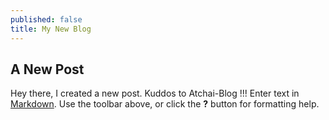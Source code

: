 ```yaml
---
published: false
title: My New Blog
---
```

## A New Post
Hey there, I created a new post. Kuddos to Atchai-Blog !!!
Enter text in [Markdown](http://daringfireball.net/projects/markdown/). Use the toolbar above, or click the **?** button for formatting help.
